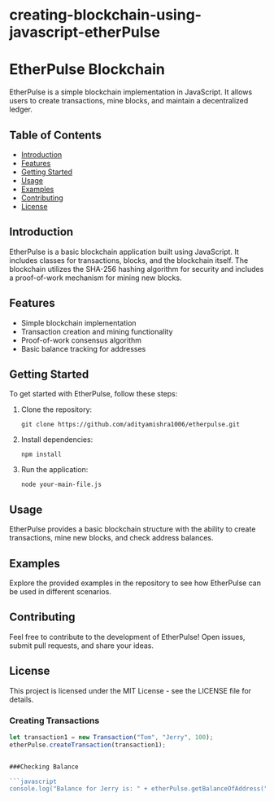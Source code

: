 # creating-blockchain-using-javascript-etherPulse
# EtherPulse Blockchain

EtherPulse is a simple blockchain implementation in JavaScript. It allows users to create transactions, mine blocks, and maintain a decentralized ledger.

## Table of Contents
- [Introduction](#introduction)
- [Features](#features)
- [Getting Started](#getting-started)
- [Usage](#usage)
- [Examples](#examples)
- [Contributing](#contributing)
- [License](#license)

## Introduction

EtherPulse is a basic blockchain application built using JavaScript. It includes classes for transactions, blocks, and the blockchain itself. The blockchain utilizes the SHA-256 hashing algorithm for security and includes a proof-of-work mechanism for mining new blocks.

## Features

- Simple blockchain implementation
- Transaction creation and mining functionality
- Proof-of-work consensus algorithm
- Basic balance tracking for addresses

## Getting Started

To get started with EtherPulse, follow these steps:

1. Clone the repository:

    ```
    git clone https://github.com/adityamishra1006/etherpulse.git
    ```

2. Install dependencies:

    ```
    npm install
    ```

3. Run the application:

    ```
    node your-main-file.js
    ```

## Usage

EtherPulse provides a basic blockchain structure with the ability to create transactions, mine new blocks, and check address balances.

## Examples
Explore the provided examples in the repository to see how EtherPulse can be used in different scenarios.

## Contributing
Feel free to contribute to the development of EtherPulse! Open issues, submit pull requests, and share your ideas.

## License
This project is licensed under the MIT License - see the LICENSE file for details.

### Creating Transactions

```javascript
let transaction1 = new Transaction("Tom", "Jerry", 100);
etherPulse.createTransaction(transaction1);


###Checking Balance

```javascript
console.log("Balance for Jerry is: " + etherPulse.getBalanceOfAddress("Jerry"));


